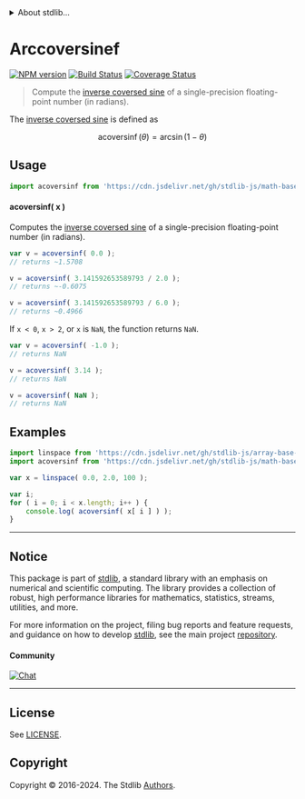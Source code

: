 <!--

@license Apache-2.0

Copyright (c) 2024 The Stdlib Authors.

Licensed under the Apache License, Version 2.0 (the "License");
you may not use this file except in compliance with the License.
You may obtain a copy of the License at

   http://www.apache.org/licenses/LICENSE-2.0

Unless required by applicable law or agreed to in writing, software
distributed under the License is distributed on an "AS IS" BASIS,
WITHOUT WARRANTIES OR CONDITIONS OF ANY KIND, either express or implied.
See the License for the specific language governing permissions and
limitations under the License.

-->


<details>
  <summary>
    About stdlib...
  </summary>
  <p>We believe in a future in which the web is a preferred environment for numerical computation. To help realize this future, we've built stdlib. stdlib is a standard library, with an emphasis on numerical and scientific computation, written in JavaScript (and C) for execution in browsers and in Node.js.</p>
  <p>The library is fully decomposable, being architected in such a way that you can swap out and mix and match APIs and functionality to cater to your exact preferences and use cases.</p>
  <p>When you use stdlib, you can be absolutely certain that you are using the most thorough, rigorous, well-written, studied, documented, tested, measured, and high-quality code out there.</p>
  <p>To join us in bringing numerical computing to the web, get started by checking us out on <a href="https://github.com/stdlib-js/stdlib">GitHub</a>, and please consider <a href="https://opencollective.com/stdlib">financially supporting stdlib</a>. We greatly appreciate your continued support!</p>
</details>

# Arccoversinef

[![NPM version][npm-image]][npm-url] [![Build Status][test-image]][test-url] [![Coverage Status][coverage-image]][coverage-url] <!-- [![dependencies][dependencies-image]][dependencies-url] -->

> Compute the [inverse coversed sine][inverse-coversed-sine] of a single-precision floating-point number (in radians).

<section class="intro">

The [inverse coversed sine][inverse-coversed-sine] is defined as

<!-- <equation class="equation" label="eq:arccoversine" align="center" raw="\operatorname{acoversinf}(\theta) = \arcsin(1-\theta)" alt="Inverse coversed sine."> -->

```math
\mathop{\mathrm{acoversinf}}(\theta) = \arcsin(1-\theta)
```

<!-- </equation> -->

</section>

<!-- /.intro -->



<section class="usage">

## Usage

```javascript
import acoversinf from 'https://cdn.jsdelivr.net/gh/stdlib-js/math-base-special-acoversinf@deno/mod.js';
```

#### acoversinf( x )

Computes the [inverse coversed sine][inverse-coversed-sine] of a single-precision floating-point number (in radians).

```javascript
var v = acoversinf( 0.0 );
// returns ~1.5708

v = acoversinf( 3.141592653589793 / 2.0 );
// returns ~-0.6075

v = acoversinf( 3.141592653589793 / 6.0 );
// returns ~0.4966
```

If `x < 0`, `x > 2`, or `x` is `NaN`, the function returns `NaN`.

```javascript
var v = acoversinf( -1.0 );
// returns NaN

v = acoversinf( 3.14 );
// returns NaN

v = acoversinf( NaN );
// returns NaN
```

</section>

<!-- /.usage -->

<section class="examples">

## Examples

<!-- eslint no-undef: "error" -->

```javascript
import linspace from 'https://cdn.jsdelivr.net/gh/stdlib-js/array-base-linspace@deno/mod.js';
import acoversinf from 'https://cdn.jsdelivr.net/gh/stdlib-js/math-base-special-acoversinf@deno/mod.js';

var x = linspace( 0.0, 2.0, 100 );

var i;
for ( i = 0; i < x.length; i++ ) {
    console.log( acoversinf( x[ i ] ) );
}
```

</section>

<!-- /.examples -->

<!-- C interface documentation. -->



<!-- Section for related `stdlib` packages. Do not manually edit this section, as it is automatically populated. -->

<section class="related">

</section>

<!-- /.related -->

<!-- Section for all links. Make sure to keep an empty line after the `section` element and another before the `/section` close. -->


<section class="main-repo" >

* * *

## Notice

This package is part of [stdlib][stdlib], a standard library with an emphasis on numerical and scientific computing. The library provides a collection of robust, high performance libraries for mathematics, statistics, streams, utilities, and more.

For more information on the project, filing bug reports and feature requests, and guidance on how to develop [stdlib][stdlib], see the main project [repository][stdlib].

#### Community

[![Chat][chat-image]][chat-url]

---

## License

See [LICENSE][stdlib-license].


## Copyright

Copyright &copy; 2016-2024. The Stdlib [Authors][stdlib-authors].

</section>

<!-- /.stdlib -->

<!-- Section for all links. Make sure to keep an empty line after the `section` element and another before the `/section` close. -->

<section class="links">

[npm-image]: http://img.shields.io/npm/v/@stdlib/math-base-special-acoversinf.svg
[npm-url]: https://npmjs.org/package/@stdlib/math-base-special-acoversinf

[test-image]: https://github.com/stdlib-js/math-base-special-acoversinf/actions/workflows/test.yml/badge.svg?branch=main
[test-url]: https://github.com/stdlib-js/math-base-special-acoversinf/actions/workflows/test.yml?query=branch:main

[coverage-image]: https://img.shields.io/codecov/c/github/stdlib-js/math-base-special-acoversinf/main.svg
[coverage-url]: https://codecov.io/github/stdlib-js/math-base-special-acoversinf?branch=main

<!--

[dependencies-image]: https://img.shields.io/david/stdlib-js/math-base-special-acoversinf.svg
[dependencies-url]: https://david-dm.org/stdlib-js/math-base-special-acoversinf/main

-->

[chat-image]: https://img.shields.io/gitter/room/stdlib-js/stdlib.svg
[chat-url]: https://app.gitter.im/#/room/#stdlib-js_stdlib:gitter.im

[stdlib]: https://github.com/stdlib-js/stdlib

[stdlib-authors]: https://github.com/stdlib-js/stdlib/graphs/contributors

[umd]: https://github.com/umdjs/umd
[es-module]: https://developer.mozilla.org/en-US/docs/Web/JavaScript/Guide/Modules

[deno-url]: https://github.com/stdlib-js/math-base-special-acoversinf/tree/deno
[deno-readme]: https://github.com/stdlib-js/math-base-special-acoversinf/blob/deno/README.md
[umd-url]: https://github.com/stdlib-js/math-base-special-acoversinf/tree/umd
[umd-readme]: https://github.com/stdlib-js/math-base-special-acoversinf/blob/umd/README.md
[esm-url]: https://github.com/stdlib-js/math-base-special-acoversinf/tree/esm
[esm-readme]: https://github.com/stdlib-js/math-base-special-acoversinf/blob/esm/README.md
[branches-url]: https://github.com/stdlib-js/math-base-special-acoversinf/blob/main/branches.md

[stdlib-license]: https://raw.githubusercontent.com/stdlib-js/math-base-special-acoversinf/main/LICENSE

[inverse-coversed-sine]: https://en.wikipedia.org/wiki/Versine

<!-- <related-links> -->

<!-- </related-links> -->

</section>

<!-- /.links -->
